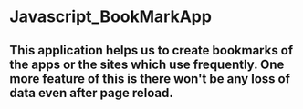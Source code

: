 # Javascript_BookMarkApp

## This application helps us to create bookmarks of the apps or the sites which use frequently. One more feature of this is there won't be any loss of data even after page reload.
